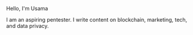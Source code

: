 Hello, I'm Usama

I am an aspiring pentester. I write content on blockchain, marketing, tech, and data privacy.
